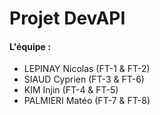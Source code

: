 # Projet DevAPI

#### L'équipe :

- LEPINAY Nicolas (FT-1 & FT-2)
- SIAUD Cyprien (FT-3 & FT-6)
- KIM Injin (FT-4 & FT-5)
- PALMIERI Matéo (FT-7 & FT-8)